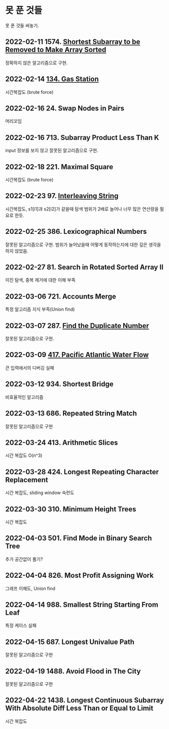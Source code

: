# 못 푼 것들

못 푼 것들 써놓기.

## 2022-02-11 1574. [Shortest Subarray to be Removed to Make Array Sorted](./solutions/Shortest%20Subarray%20to%20be%20Removed%20to%20Make%20Array%20Sorted/)

정확하지 않은 알고리즘으로 구현.

## 2022-02-14 [134. Gas Station](./solutions/Gas%20Station/)

시간복잡도 (brute force)

## 2022-02-16 24. Swap Nodes in Pairs

머리꼬임

## 2022-02-16 713. Subarray Product Less Than K

input 정보를 보지 않고 잘못된 알고리즘으로 구현.

## 2022-02-18 221. Maximal Square

시간복잡도 (brute force)

## 2022-02-23 97. [Interleaving String](./solutions/Interleaving%20String/)

시간복잡도, s1[i1]과 s2[i2]가 같을때 탐색 범위가 2배로 늘어나 너무 많은 연산량을 필요로 한듯.

## 2022-02-25 386. Lexicographical Numbers

잘못된 알고리즘으로 구현. 범위가 늘어났을때 어떻게 동작하는지에 대한 깊은 생각을 하지 않았음.

## 2022-02-27 81. Search in Rotated Sorted Array II

이진 탐색, 중복 제거에 대한 이해 부족

## 2022-03-06 721. Accounts Merge

특정 알고리즘 지식 부족(Union find)

## 2022-03-07 287. [Find the Duplicate Number](./solutions/Find%20the%20Duplicate%20Number/)

잘못된 알고리즘으로 구현.

## 2022-03-09 [417. Pacific Atlantic Water Flow](./solutions/Pacific%20Atlantic%20Water%20Flow/)

큰 입력에서의 디버깅 실패

## 2022-03-12 934. Shortest Bridge

비효율적인 알고리즘

## 2022-03-13 686. Repeated String Match

잘못된 알고리즘으로 구현

## 2022-03-24 413. Arithmetic Slices

시간 복잡도 O(n^3)

## 2022-03-28 424. Longest Repeating Character Replacement

시간 복잡도, sliding window 숙련도

## 2022-03-30 310. Minimum Height Trees

시간 복잡도

## 2022-04-03 501. Find Mode in Binary Search Tree

추가 공간없이 풀기?

## 2022-04-04 826. Most Profit Assigning Work

그래프 이해도, Union find

## 2022-04-14 988. Smallest String Starting From Leaf

특정 케이스 실패

## 2022-04-15 687. Longest Univalue Path

잘못된 알고리즘으로 구현

## 2022-04-19 1488. Avoid Flood in The City

잘못된 알고리즘으로 구현

## 2022-04-22 1438. Longest Continuous Subarray With Absolute Diff Less Than or Equal to Limit

시간 복잡도
